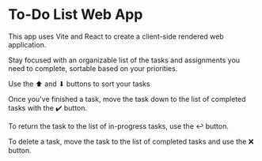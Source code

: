 # To-Do List Web App

This app uses Vite and React to create a client-side rendered web application.

Stay focused with an organizable list of the tasks and assignments you need to complete, sortable based on your priorities.

Use the ⬆ and ⬇ buttons to sort your tasks

Once you've finished a task, move the task down to the list of completed tasks with the ✔️ button.

To return the task to the list of in-progress tasks, use the ↩️ button.

To delete a task, move the task to the list of completed tasks and use the ❌ button.